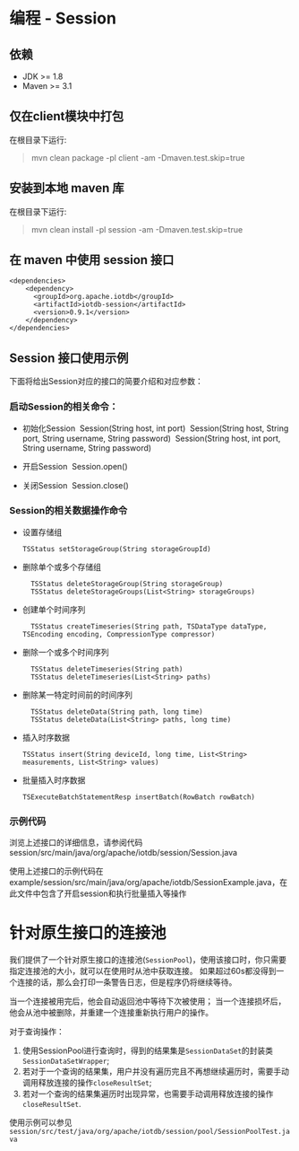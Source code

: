 <!--

```
Licensed to the Apache Software Foundation (ASF) under one
or more contributor license agreements.  See the NOTICE file
distributed with this work for additional information
regarding copyright ownership.  The ASF licenses this file
to you under the Apache License, Version 2.0 (the
"License"); you may not use this file except in compliance
with the License.  You may obtain a copy of the License at

    http://www.apache.org/licenses/LICENSE-2.0

Unless required by applicable law or agreed to in writing,
software distributed under the License is distributed on an
"AS IS" BASIS, WITHOUT WARRANTIES OR CONDITIONS OF ANY
KIND, either express or implied.  See the License for the
specific language governing permissions and limitations
under the License.
```

-->

# 编程 - Session

## 依赖

* JDK >= 1.8
* Maven >= 3.1

## 仅在client模块中打包

在根目录下运行:
> mvn clean package -pl client -am -Dmaven.test.skip=true

## 安装到本地 maven 库

在根目录下运行:
> mvn clean install -pl session -am -Dmaven.test.skip=true

## 在 maven 中使用 session 接口

```
<dependencies>
    <dependency>
      <groupId>org.apache.iotdb</groupId>
      <artifactId>iotdb-session</artifactId>
      <version>0.9.1</version>
    </dependency>
</dependencies>
```

## Session 接口使用示例
下面将给出Session对应的接口的简要介绍和对应参数：

### 启动Session的相关命令：

* 初始化Session
  ​	Session(String host, int port)
  ​	Session(String host, String port, String username, String password)
  ​	Session(String host, int port, String username, String password)

* 开启Session
  ​	Session.open()

* 关闭Session
  ​	Session.close()

### Session的相关数据操作命令

* 设置存储组

  ```
  TSStatus setStorageGroup(String storageGroupId)
  ```

* 删除单个或多个存储组

  ```
  	TSStatus deleteStorageGroup(String storageGroup)
  	TSStatus deleteStorageGroups(List<String> storageGroups)
  ```

* 创建单个时间序列

  ```
  	TSStatus createTimeseries(String path, TSDataType dataType, TSEncoding encoding, CompressionType compressor)
  ```

* 删除一个或多个时间序列

  ```
  	TSStatus deleteTimeseries(String path)
  	TSStatus deleteTimeseries(List<String> paths)
  ```

* 删除某一特定时间前的时间序列

  ```
  	TSStatus deleteData(String path, long time)
  	TSStatus deleteData(List<String> paths, long time)
  ```

* 插入时序数据

  ```
  TSStatus insert(String deviceId, long time, List<String> measurements, List<String> values)
  ```

* 批量插入时序数据

  ```
  TSExecuteBatchStatementResp insertBatch(RowBatch rowBatch)
  ```

### 示例代码

 浏览上述接口的详细信息，请参阅代码session/src/main/java/org/apache/iotdb/session/Session.java

 使用上述接口的示例代码在example/session/src/main/java/org/apache/iotdb/SessionExample.java，在此文件中包含了开启session和执行批量插入等操作
 
  # 针对原生接口的连接池
 
 我们提供了一个针对原生接口的连接池(`SessionPool`)，使用该接口时，你只需要指定连接池的大小，就可以在使用时从池中获取连接。
 如果超过60s都没得到一个连接的话，那么会打印一条警告日志，但是程序仍将继续等待。
 
 当一个连接被用完后，他会自动返回池中等待下次被使用；
 当一个连接损坏后，他会从池中被删除，并重建一个连接重新执行用户的操作。
 
 对于查询操作：
 
 1. 使用SessionPool进行查询时，得到的结果集是`SessionDataSet`的封装类`SessionDataSetWrapper`;
 2. 若对于一个查询的结果集，用户并没有遍历完且不再想继续遍历时，需要手动调用释放连接的操作`closeResultSet`;
 3. 若对一个查询的结果集遍历时出现异常，也需要手动调用释放连接的操作`closeResultSet`.
 
 使用示例可以参见 ```session/src/test/java/org/apache/iotdb/session/pool/SessionPoolTest.java```